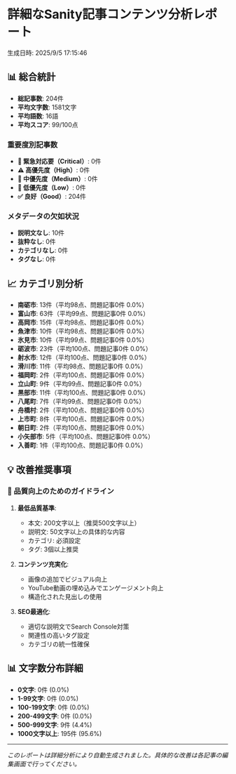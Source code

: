 # 詳細なSanity記事コンテンツ分析レポート

生成日時: 2025/9/5 17:15:46

## 📊 総合統計

- **総記事数**: 204件
- **平均文字数**: 1581文字
- **平均語数**: 16語
- **平均スコア**: 99/100点

### 重要度別記事数
- **🚨 緊急対応要（Critical）**: 0件
- **⚠️ 高優先度（High）**: 0件
- **🔧 中優先度（Medium）**: 0件
- **📝 低優先度（Low）**: 0件
- **✅ 良好（Good）**: 204件

### メタデータの欠如状況
- **説明文なし**: 10件
- **抜粋なし**: 0件
- **カテゴリなし**: 0件
- **タグなし**: 0件

## 📈 カテゴリ別分析

- **南砺市**: 13件（平均98点、問題記事0件 0.0%）
- **富山市**: 63件（平均99点、問題記事0件 0.0%）
- **高岡市**: 15件（平均98点、問題記事0件 0.0%）
- **魚津市**: 10件（平均98点、問題記事0件 0.0%）
- **氷見市**: 10件（平均99点、問題記事0件 0.0%）
- **砺波市**: 23件（平均100点、問題記事0件 0.0%）
- **射水市**: 12件（平均100点、問題記事0件 0.0%）
- **滑川市**: 11件（平均98点、問題記事0件 0.0%）
- **福岡町**: 2件（平均100点、問題記事0件 0.0%）
- **立山町**: 9件（平均99点、問題記事0件 0.0%）
- **黒部市**: 11件（平均100点、問題記事0件 0.0%）
- **八尾町**: 7件（平均99点、問題記事0件 0.0%）
- **舟橋村**: 2件（平均100点、問題記事0件 0.0%）
- **上市町**: 8件（平均100点、問題記事0件 0.0%）
- **朝日町**: 2件（平均100点、問題記事0件 0.0%）
- **小矢部市**: 5件（平均100点、問題記事0件 0.0%）
- **入善町**: 1件（平均100点、問題記事0件 0.0%）

## 💡 改善推奨事項

### 📝 品質向上のためのガイドライン
1. **最低品質基準**:
   - 本文: 200文字以上（推奨500文字以上）
   - 説明文: 50文字以上の具体的な内容
   - カテゴリ: 必須設定
   - タグ: 3個以上推奨

2. **コンテンツ充実化**:
   - 画像の追加でビジュアル向上
   - YouTube動画の埋め込みでエンゲージメント向上
   - 構造化された見出しの使用

3. **SEO最適化**:
   - 適切な説明文でSearch Console対策
   - 関連性の高いタグ設定
   - カテゴリの統一性確保

## 📊 文字数分布詳細

- **0文字**: 0件 (0.0%)
- **1-99文字**: 0件 (0.0%)
- **100-199文字**: 0件 (0.0%)
- **200-499文字**: 0件 (0.0%)
- **500-999文字**: 9件 (4.4%)
- **1000文字以上**: 195件 (95.6%)

---
*このレポートは詳細分析により自動生成されました。具体的な改善は各記事の編集画面で行ってください。*
